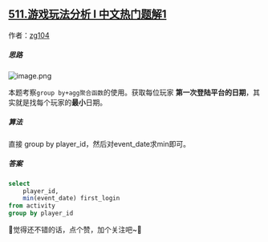 ## [511.游戏玩法分析 I 中文热门题解1](https://leetcode.cn/problems/game-play-analysis-i/solutions/100000/by-zg104-4i67)

作者：[zg104](https://leetcode.cn/u/zg104)

##### 思路

![image.png](https://pic.leetcode-cn.com/1651738251-iVEHRF-image.png)


本题考察`group by+agg聚合函数`的使用。获取每位玩家 **第一次登陆平台的日期**，其实就是找每个玩家的**最小**日期。

##### 算法

直接 group by player_id，然后对event_date求min即可。

##### 答案

```sql
select 
    player_id,
    min(event_date) first_login
from activity
group by player_id
```

🥰觉得还不错的话，点个赞，加个关注吧~🥰